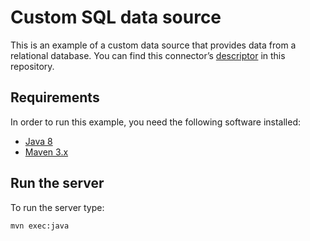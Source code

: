 # Custom SQL data source

This is an example of a custom data source that provides data from a relational database.
You can find this connector’s [descriptor](/java/data-source-sql/src/main/resource/descriptor.json) in this repository.

## Requirements

In order to run this example, you need the following software installed:

* [Java 8](https://www.java.com/)
* [Maven 3.x](http://maven.apache.org/)

## Run the server

To run the server type:

```shell
mvn exec:java
```
